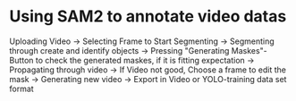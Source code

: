 # Using SAM2 to annotate video datas


Uploading Video ->
Selecting Frame to Start Segmenting -> 
Segmenting through create and identify objects ->
Pressing "Generating Maskes"-Button to check the generated maskes, if it is fitting expectation ->
Propagating through video ->
If Video not good, Choose a frame to edit the mask ->
Generating new video ->
Export in Video or YOLO-training data set format


